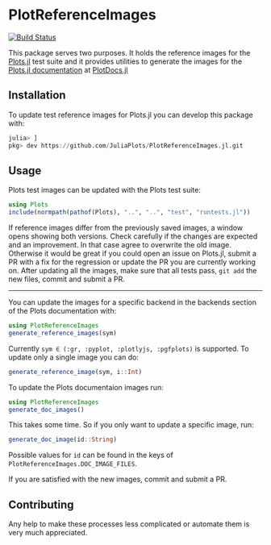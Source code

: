 # PlotReferenceImages

[![Build Status](https://travis-ci.org/JuliaPlots/PlotReferenceImages.jl.svg?branch=master)](https://travis-ci.org/JuliaPlots/PlotReferenceImages.jl)

This package serves two purposes.
It holds the reference images for the [Plots.jl](https://github.com/JuliaPlots/Plots.jl) test suite and it provides utilities to generate the images for the [Plots.jl documentation](http://docs.juliaplots.org/latest/) at [PlotDocs.jl](https://github.com/JuliaPlots/PlotDocs.jl)

## Installation

To update test reference images for Plots.jl you can develop this package with:

```julia
julia> ]
pkg> dev https://github.com/JuliaPlots/PlotReferenceImages.jl.git
```

## Usage

Plots test images can be updated with the Plots test suite:

```julia
using Plots
include(normpath(pathof(Plots), "..", "..", "test", "runtests.jl"))
```
If reference images differ from the previously saved images, a window opens showing both versions.
Check carefully if the changes are expected and an improvement.
In that case agree to overwrite the old image.
Otherwise it would be great if you could open an issue on Plots.jl, submit a PR with a fix for the regression or update the PR you are currently working on.
After updating all the images, make sure that all tests pass, `git add` the new files, commit and submit a PR.

---

You can update the images for a specific backend in the backends section of the Plots documentation with:

```julia
using PlotReferenceImages
generate_reference_images(sym)
```

Currently `sym ∈ (:gr, :pyplot, :plotlyjs, :pgfplots)` is supported.
To update only a single image you can do:

```julia
generate_reference_image(sym, i::Int)
```

To update the Plots documentaion images run:

```julia
using PlotReferenceImages
generate_doc_images()
```

This takes some time. So if you only want to update a specific image, run:

```julia
generate_doc_image(id::String)
```
Possible values for `id` can be found in the keys of `PlotReferenceImages.DOC_IMAGE_FILES`.

If you are satisfied with the new images, commit and submit a PR.

## Contributing

Any help to make these processes less complicated or automate them is very much appreciated.
